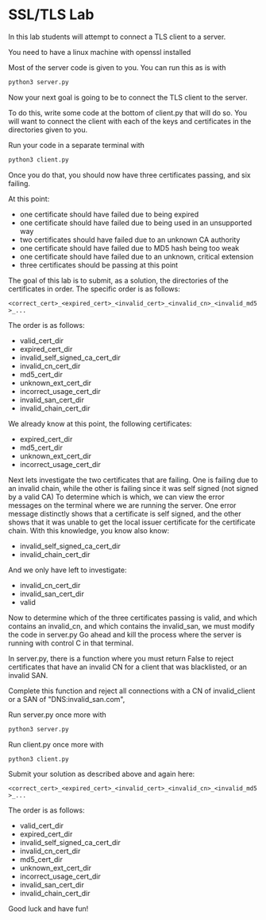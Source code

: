 # SSL/TLS Lab

In this lab students will attempt to connect a TLS client to a server.

You need to have a linux machine with openssl installed

Most of the server code is given to you.
You can run this as is with

```bash
python3 server.py
```

Now your next goal is going to be to connect the TLS client to the server.

To do this, write some code at the bottom of client.py that will do so.
You will want to connect the client with each of the keys and certificates in the directories given to you.

Run your code in a separate terminal with

```bash
python3 client.py
```

Once you do that, you should now have three certificates passing, and six failing.

At this point:
* one certificate should have failed due to being expired
* one certificate should have failed due to being used in an unsupported way
* two certificates should have failed due to an unknown CA authority
* one certificate should have failed due to MD5 hash being too weak
* one certificate should have failed due to an unknown, critical extension
* three certificates should be passing at this point

The goal of this lab is to submit, as a solution, the directories of the certificates in order.
The specific order is as follows:

```<correct_cert>_<expired_cert>_<invalid_cert>_<invalid_cn>_<invalid_md5>_...```

The order is as follows:

* valid_cert_dir
* expired_cert_dir
* invalid_self_signed_ca_cert_dir
* invalid_cn_cert_dir
* md5_cert_dir
* unknown_ext_cert_dir
* incorrect_usage_cert_dir
* invalid_san_cert_dir
* invalid_chain_cert_dir

We already know at this point, the following certificates:

* expired_cert_dir
* md5_cert_dir
* unknown_ext_cert_dir
* incorrect_usage_cert_dir

Next lets investigate the two certificates that are failing.
One is failing due to an invalid chain, while the other is failing since it was self signed (not signed by a valid CA)
To determine which is which, we can view the error messages on the terminal where we are running the server.
One error message distinctly shows that a certificate is self signed, and the other shows that it was unable to get the local issuer certificate for the certificate chain.
With this knowledge, you know also know:

* invalid_self_signed_ca_cert_dir
* invalid_chain_cert_dir

And we only have left to investigate:
* invalid_cn_cert_dir
* invalid_san_cert_dir
* valid

Now to determine which of the three certificates passing is valid, and which contains an invalid_cn, and which contains the invalid_san, we must modify the code in server.py
Go ahead and kill the process where the server is running with control C in that terminal.

In server.py, there is a function where you must return False to reject certificates that have an invalid CN for a client that was blacklisted, or an invalid SAN.

Complete this function and reject all connections with a CN of invalid_client or a SAN of "DNS:invalid_san.com",

Run server.py once more with

```bash
python3 server.py
```

Run client.py once more with

```bash
python3 client.py
```

Submit your solution as described above and again here:

```<correct_cert>_<expired_cert>_<invalid_cert>_<invalid_cn>_<invalid_md5>_...```

The order is as follows:

* valid_cert_dir
* expired_cert_dir
* invalid_self_signed_ca_cert_dir
* invalid_cn_cert_dir
* md5_cert_dir
* unknown_ext_cert_dir
* incorrect_usage_cert_dir
* invalid_san_cert_dir
* invalid_chain_cert_dir

Good luck and have fun!
